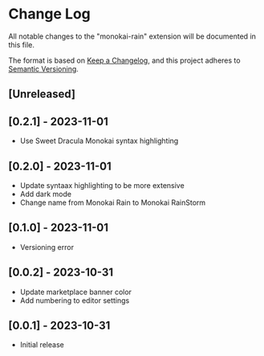 # Change Log

All notable changes to the "monokai-rain" extension will be documented in this file.

The format is based on [Keep a Changelog](https://keepachangelog.com/en/1.0.0/),
and this project adheres to [Semantic Versioning](https://semver.org/spec/v2.0.0.html).

## [Unreleased]

## [0.2.1] - 2023-11-01

- Use Sweet Dracula Monokai syntax highlighting

## [0.2.0] - 2023-11-01

- Update syntaax highlighting to be more extensive
- Add dark mode
- Change name from Monokai Rain to Monokai RainStorm

## [0.1.0] - 2023-11-01

- Versioning error


## [0.0.2] - 2023-10-31

- Update marketplace banner color
- Add numbering to editor settings

## [0.0.1] - 2023-10-31

- Initial release
